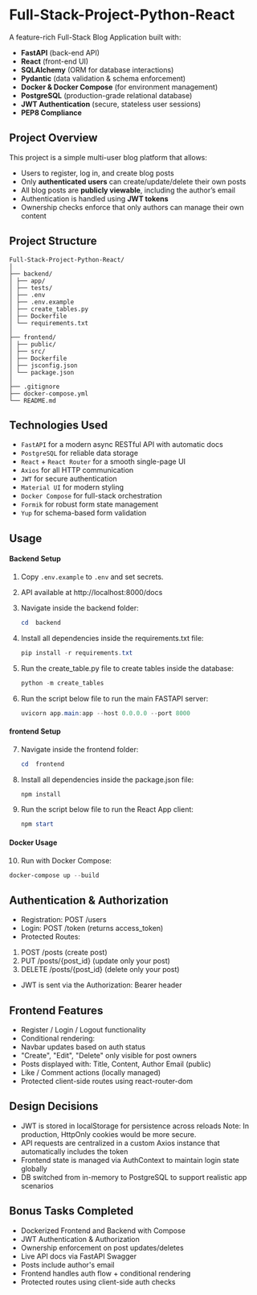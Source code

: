 # Full-Stack-Project-Python-React

A feature-rich Full-Stack Blog Application built with:
- **FastAPI** (back-end API)
- **React** (front-end UI)
- **SQLAlchemy** (ORM for database interactions)
- **Pydantic** (data validation & schema enforcement)
- **Docker & Docker Compose** (for environment management)
- **PostgreSQL** (production-grade relational database)
- **JWT Authentication** (secure, stateless user sessions)
- **PEP8 Compliance**


## Project Overview

This project is a simple multi-user blog platform that allows:
- Users to register, log in, and create blog posts
- Only **authenticated users** can create/update/delete their own posts
- All blog posts are **publicly viewable**, including the author’s email
- Authentication is handled using **JWT tokens**
- Ownership checks enforce that only authors can manage their own content


## Project Structure
```
Full-Stack-Project-Python-React/
│
├── backend/ 
│ ├── app/ 
│ ├── tests/ 
│ ├── .env
│ ├── .env.example
│ ├── create_tables.py 
│ ├── Dockerfile
│ └── requirements.txt  
│
├── frontend/
│ ├── public/ 
│ ├── src/ 
│ ├── Dockerfile
│ ├── jsconfig.json
│ └── package.json
│
├── .gitignore
├── docker-compose.yml 
└── README.md 
```

## Technologies Used

- `FastAPI` for a modern async RESTful API with automatic docs
- `PostgreSQL` for reliable data storage
- `React` + `React Router` for a smooth single-page UI
- `Axios` for all HTTP communication
- `JWT` for secure authentication
- `Material UI` for modern styling
- `Docker Compose` for full-stack orchestration
- `Formik` for robust form state management
- `Yup` for schema-based form validation

## Usage

#### Backend Setup
1. Copy `.env.example` to `.env` and set secrets.

2. API available at http://localhost:8000/docs 

3. Navigate inside the backend folder:
   ```powershell
   cd  backend
   ```
4. Install all dependencies inside the requirements.txt file:
   ```powershell
   pip install -r requirements.txt
   ```

5. Run the create_table.py file to create tables inside the database:
   ```powershell
   python -m create_tables
   ```
6. Run the script below file to run the  main FASTAPI server:
   ```powershell
   uvicorn app.main:app --host 0.0.0.0 --port 8000
   ```

#### frontend Setup

7. Navigate inside the frontend folder:
   ```powershell
   cd  frontend
   ```
8. Install all dependencies inside the package.json file:
   ```powershell
   npm install
   ```
9. Run the script below file to run the  React App client:
   ```powershell
   npm start
   ```

#### Docker Usage

10. Run with Docker Compose:
   ```powershell
   docker-compose up --build
   ```

## Authentication & Authorization
- Registration: POST /users
- Login: POST /token (returns access_token)
- Protected Routes:
1. POST /posts (create post)
2. PUT /posts/{post_id} (update only your post)
3. DELETE /posts/{post_id} (delete only your post)
- JWT is sent via the Authorization: Bearer <token> header

## Frontend Features
- Register / Login / Logout functionality
- Conditional rendering:
- Navbar updates based on auth status
- "Create", "Edit", "Delete" only visible for post owners
- Posts displayed with: Title, Content, Author Email (public)
- Like / Comment actions (locally managed)
- Protected client-side routes using react-router-dom

## Design Decisions
- JWT is stored in localStorage for persistence across reloads
Note: In production, HttpOnly cookies would be more secure.
- API requests are centralized in a custom Axios instance that automatically includes the token
- Frontend state is managed via AuthContext to maintain login state globally
- DB switched from in-memory to PostgreSQL to support realistic app scenarios

## Bonus Tasks Completed
- Dockerized Frontend and Backend with Compose
- JWT Authentication & Authorization
- Ownership enforcement on post updates/deletes
- Live API docs via FastAPI Swagger
- Posts include author's email
- Frontend handles auth flow + conditional rendering
- Protected routes using client-side auth checks